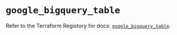 # `google_bigquery_table`

Refer to the Terraform Registory for docs: [`google_bigquery_table`](https://registry.terraform.io/providers/hashicorp/google/4.64.0/docs/resources/bigquery_table).
